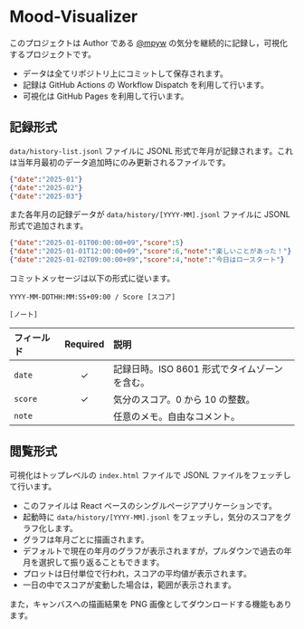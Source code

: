 # Mood-Visualizer

このプロジェクトは Author である [@mpyw](https://github.com/mpyw) の気分を継続的に記録し，可視化するプロジェクトです。

- データは全てリポジトリ上にコミットして保存されます。
- 記録は GitHub Actions の Workflow Dispatch を利用して行います。
- 可視化は GitHub Pages を利用して行います。

## 記録形式

`data/history-list.jsonl` ファイルに JSONL 形式で年月が記録されます。これは当年月最初のデータ追加時にのみ更新されるファイルです。

```json lines
{"date":"2025-01"}
{"date":"2025-02"}
{"date":"2025-03"}
```

また各年月の記録データが `data/history/[YYYY-MM].jsonl` ファイルに JSONL 形式で追加されます。

```json lines
{"date":"2025-01-01T00:00:00+09","score":5}
{"date":"2025-01-01T12:00:00+09","score":6,"note":"楽しいことがあった！"}
{"date":"2025-01-02T09:00:00+09","score":4,"note":"今日はロースタート"}
```

コミットメッセージは以下の形式に従います。

```text
YYYY-MM-DDTHH:MM:SS+09:00 / Score [スコア]

[ノート]
```

| フィールド   | Required  | 説明                          |
|:--------|:---------:|:----------------------------|
| `date`  |     ✓     | 記録日時。ISO 8601 形式でタイムゾーンを含む。 |
| `score` |     ✓     | 気分のスコア。0 から 10 の整数。         |
| `note`  |           | 任意のメモ。自由なコメント。              |

## 閲覧形式

可視化はトップレベルの `index.html` ファイルで JSONL ファイルをフェッチして行います。

- このファイルは React ベースのシングルページアプリケーションです。
- 起動時に `data/history/[YYYY-MM].jsonl` をフェッチし，気分のスコアをグラフ化します。
- グラフは年月ごとに描画されます。
- デフォルトで現在の年月のグラフが表示されますが，プルダウンで過去の年月を選択して振り返ることもできます。
- プロットは日付単位で行われ，スコアの平均値が表示されます。
- 一日の中でスコアが変動した場合は，範囲が表示されます。

また，キャンバスへの描画結果を PNG 画像としてダウンロードする機能もあります。
